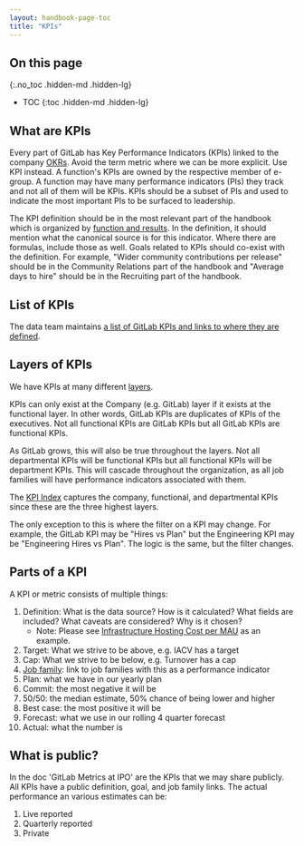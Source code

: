 ```yaml
---
layout: handbook-page-toc
title: "KPIs"
---
```


## On this page
{:.no_toc .hidden-md .hidden-lg}

- TOC
{:toc .hidden-md .hidden-lg}

## What are KPIs

Every part of GitLab has Key Performance Indicators (KPIs) linked to the company [OKRs](/company/okrs/).
Avoid the term metric where we can be more explicit. 
Use KPI instead.
A function's KPIs are owned by the respective member of e-group. 
A function may have many performance indicators (PIs) they track and not all of them will be KPIs. 
KPIs should be a subset of PIs and used to indicate the most important PIs to be surfaced to leadership.

The KPI definition should be in the most relevant part of the handbook which is organized by [function and results](/handbook/handbook-usage/#style-guide-and-information-architecture).
In the definition, it should mention what the canonical source is for this indicator.
Where there are formulas, include those as well.
Goals related to KPIs should co-exist with the definition.
For example, "Wider community contributions per release" should be in the Community Relations part of the handbook and "Average days to hire" should be in the Recruiting part of the handbook.

## List of KPIs

The data team maintains [a list of GitLab KPIs and links to where they are defined](/handbook/business-ops/data-team/kpi-index/).

## Layers of KPIs

We have KPIs at many different [layers](/company/team/structure/#layers). 

KPIs can only exist at the Company (e.g. GitLab) layer if it exists at the functional layer. 
In other words, GitLab KPIs are duplicates of KPIs of the executives. 
Not all functional KPIs are GitLab KPIs but all GitLab KPIs are functional KPIs. 

As GitLab grows, this will also be true throughout the layers. 
Not all departmental KPIs will be functional KPIs but all functional KPIs will be department KPIs. 
This will cascade throughout the organization, as all job families will have performance indicators associated with them.

The [KPI Index](/handbook/business-ops/data-team/metrics/) captures the company, functional, and departmental KPIs since these are the three highest layers.

The only exception to this is where the filter on a KPI may change. 
For example, the GitLab KPI may be "Hires vs Plan" but the Engineering KPI may be "Engineering Hires vs Plan".
The logic is the same, but the filter changes.

## Parts of a KPI

A KPI or metric consists of multiple things:

1. Definition: What is the data source? How is it calculated? What fields are included? What caveats are considered? Why is it chosen?
    * Note: Please see [Infrastructure Hosting Cost per MAU](/handbook/engineering/infrastructure/performance-indicators/#infrastructure-hosting-cost-per-gitlab-com-monthly-active-users) as an example.
1. Target: What we strive to be above, e.g. IACV has a target
1. Cap: What we strive to be below, e.g. Turnover has a cap
1. [Job family](/handbook/hiring/job-families/): link to job families with this as a performance indicator
1. Plan: what we have in our yearly plan
1. Commit: the most negative it will be
1. 50/50: the median estimate, 50% chance of being lower and higher
1. Best case: the most positive it will be
1. Forecast: what we use in our rolling 4 quarter forecast
1. Actual: what the number is

## What is public?

In the doc 'GitLab Metrics at IPO' are the KPIs that we may share publicly.
All KPIs have a public definition, goal, and job family links.
The actual performance an various estimates can be:

1. Live reported
2. Quarterly reported
3. Private
